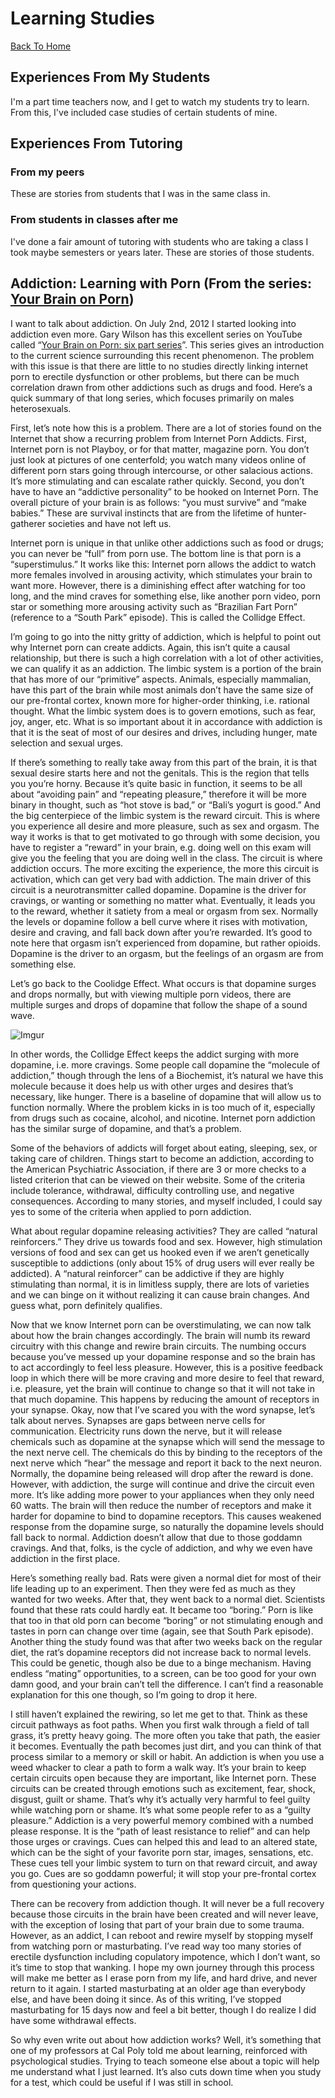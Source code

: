 Learning Studies
================
[Back To Home](../README.md)

## Experiences From My Students

I'm a part time teachers now, and I get to watch my students try to learn. From this, I've included case studies of certain students of mine.

## Experiences From Tutoring

### From my peers

These are stories from students that I was in the same class in.

### From students in classes after me

I've done a fair amount of tutoring with students who are taking a class I took maybe semesters or years later. These are stories of those students.

## Addiction: Learning with Porn (From the series: [Your Brain on Porn](http://www.youtube.com/watch?v=TKDFsLi2oBk))

I want to talk about addiction. On July 2nd, 2012 I started looking into addiction even more. Gary Wilson has this excellent series on YouTube called “[Your Brain on Porn: six part series](http://www.youtube.com/watch?v=TKDFsLi2oBk)”. This series gives an introduction to the current science surrounding this recent phenomenon. The problem with this issue is that there are little to no studies directly linking internet porn to erectile dysfunction or other problems, but there can be much correlation drawn from other addictions such as drugs and food. Here’s a quick summary of that long series, which focuses primarily on males heterosexuals.

First, let’s note how this is a problem. There are a lot of stories found on the Internet that show a recurring problem from Internet Porn Addicts. First, Internet porn is not Playboy, or for that matter, magazine porn. You don’t just look at pictures of one centerfold; you watch many videos online of different porn stars going through intercourse, or other salacious actions. It’s more stimulating and can escalate rather quickly. Second, you don’t have to have an “addictive personality” to be hooked on Internet Porn. The overall picture of your brain is as follows: “you must survive” and “make babies.” These are survival instincts that are from the lifetime of hunter-gatherer societies and have not left us. 

Internet porn is unique in that unlike other addictions such as food or drugs; you can never be “full” from porn use. The bottom line is that porn is a “superstimulus.” It works like this: Internet porn allows the addict to watch more females involved in arousing activity, which stimulates your brain to want more. However, there is a diminishing effect after watching for too long, and the mind craves for something else, like another porn video, porn star or something more arousing activity such as “Brazilian Fart Porn” (reference to a “South Park” episode). This is called the Collidge Effect.

I’m going to go into the nitty gritty of addiction, which is helpful to point out why Internet porn can create addicts. Again, this isn’t quite a causal relationship, but there is such a high correlation with a lot of other activities, we can qualify it as an addiction. The limbic system is a portion of the brain that has more of our “primitive” aspects. Animals, especially mammalian, have this part of the brain while most animals don’t have the same size of our pre-frontal cortex, known more for higher-order thinking, i.e. rational thought. What the limbic system does is to govern emotions, such as fear, joy, anger, etc. What is so important about it in accordance with addiction is that it is the seat of most of our desires and drives, including hunger, mate selection and sexual urges.

If there’s something to really take away from this part of the brain, it is that sexual desire starts here and not the genitals. This is the region that tells you you’re horny. Because it’s quite basic in function, it seems to be all about “avoiding pain” and “repeating pleasure,” therefore it will be more binary in thought, such as “hot stove is bad,” or “Bali’s yogurt is good.” And the big centerpiece of the limbic system is the reward circuit. This is where you experience all desire and more pleasure, such as sex and orgasm. The way it works is that to get motivated to go through with some decision, you have to register a “reward” in your brain, e.g. doing well on this exam will give you the feeling that you are doing well in the class. The circuit is where addiction occurs. The more exciting the experience, the more this circuit is activation, which can get very bad with addiction. The main driver of this circuit is a neurotransmitter called dopamine. Dopamine is the driver for cravings, or wanting or something no matter what. Eventually, it leads you to the reward, whether it satiety from a meal or orgasm from sex. Normally the levels or dopamine follow a bell curve where it rises with motivation, desire and craving, and fall back down after you’re rewarded. It’s good to note here that orgasm isn’t experienced from dopamine, but rather opioids. Dopamine is the driver to an orgasm, but the feelings of an orgasm are from something else.

Let’s go back to the Coolidge Effect. What occurs is that dopamine surges and drops normally, but with viewing multiple porn videos, there are multiple surges and drops of dopamine that follow the shape of a sound wave.

![Imgur](http://i.imgur.com/bCxAyzY.jpg)

In other words, the Collidge Effect keeps the addict surging with more dopamine, i.e. more cravings. Some people call dopamine the “molecule of addiction,” though through the lens of a Biochemist, it’s natural we have this molecule because it does help us with other urges and desires that’s necessary, like hunger. There is a baseline of dopamine that will allow us to function normally. Where the problem kicks in is too much of it, especially from drugs such as cocaine, alcohol, and nicotine. Internet porn addiction has the similar surge of dopamine, and that’s a problem.

Some of the behaviors of addicts will forget about eating, sleeping, sex, or taking care of children. Things start to become an addiction, according to the American Psychiatric Association, if there are 3 or more checks to a listed criterion that can be viewed on their website. Some of the criteria include tolerance, withdrawal, difficulty controlling use, and negative consequences. According to many stories, and myself included, I could say yes to some of the criteria when applied to porn addiction.

What about regular dopamine releasing activities? They are called “natural reinforcers.” They drive us towards food and sex. However, high stimulation versions of food and sex can get us hooked even if we aren’t genetically susceptible to addictions (only about 15% of drug users will ever really be addicted). A “natural reinforcer” can be addictive if they are highly stimulating than normal, it is in limitless supply, there are lots of varieties and we can binge on it without realizing it can cause brain changes. And guess what, porn definitely qualifies.

Now that we know Internet porn can be overstimulating, we can now talk about how the brain changes accordingly. The brain will numb its reward circuitry with this change and rewire brain circuits. The numbing occurs because you’ve messed up your dopamine response and so the brain has to act accordingly to feel less pleasure. However, this is a positive feedback loop in which there will be more craving and more desire to feel that reward, i.e. pleasure, yet the brain will continue to change so that it will not take in that much dopamine. This happens by reducing the amount of receptors in your synapse. Okay, now that I’ve scared you with the word synapse, let’s talk about nerves. Synapses are gaps between nerve cells for communication. Electricity runs down the nerve, but it will release chemicals such as dopamine at the synapse which will send the message to the next nerve cell. The chemicals do this by binding to the receptors of the next nerve which “hear” the message and report it back to the next neuron. Normally, the dopamine being released will drop after the reward is done. However, with addiction, the surge will continue and drive the circuit even more. It’s like adding more power to your appliances when they only need 60 watts. The brain will then reduce the number of receptors and make it harder for dopamine to bind to dopamine receptors. This causes weakened response from the dopamine surge, so naturally the dopamine levels should fall back to normal. Addiction doesn’t allow that due to those goddamn cravings. And that, folks, is the cycle of addiction, and why we even have addiction in the first place.

Here’s something really bad. Rats were given a normal diet for most of their life leading up to an experiment. Then they were fed as much as they wanted for two weeks. After that, they went back to a normal diet. Scientists found that these rats could hardly eat. It became too “boring.” Porn is like that too in that old porn can become “boring” or not stimulating enough and tastes in porn can change over time (again, see that South Park episode). Another thing the study found was that after two weeks back on the regular diet, the rat’s dopamine receptors did not increase back to normal levels. This could be genetic, though also be due to a binge mechanism. Having endless “mating” opportunities, to a screen, can be too good for your own damn good, and your brain can’t tell the difference. I can’t find a reasonable explanation for this one though, so I’m going to drop it here.

I still haven’t explained the rewiring, so let me get to that. Think as these circuit pathways as foot paths. When you first walk through a field of tall grass, it’s pretty heavy going. The more often you take that path, the easier it becomes. Eventually the path becomes just dirt, and you can think of that process similar to a memory or skill or habit. An addiction is when you use a weed whacker to clear a path to form a walk way. It’s your brain to keep certain circuits open because they are important, like Internet porn. These circuits can be created through emotions such as excitement, fear, shock, disgust, guilt or shame. That’s why it’s actually very harmful to feel guilty while watching porn or shame. It’s what some people refer to as a “guilty pleasure.” Addiction is a very powerful memory combined with a numbed please response. It is the “path of least resistance to relief” and can help those urges or cravings. Cues can helped this and lead to an altered state, which can be the sight of your favorite porn star, images, sensations, etc. These cues tell your limbic system to turn on that reward circuit, and away you go. Cues are so goddamn powerful; it will stop your pre-frontal cortex from questioning your actions. 

There can be recovery from addiction though. It will never be a full recovery because those circuits in the brain have been created and will never leave, with the exception of losing that part of your brain due to some trauma. However, as an addict, I can reboot and rewire myself by stopping myself from watching porn or masturbating. I’ve read way too many stories of erectile dysfunction including copulatory impotence, which I don’t want, so it’s time to stop that wanking. I hope my own journey through this process will make me better as I erase porn from my life, and hard drive, and never return to it again. I started masturbating at an older age than everybody else, and have been doing it since. As of this writing, I’ve stopped masturbating for 15 days now and feel a bit better, though I do realize I did have some withdrawal effects.

So why even write out about how addiction works? Well, it’s something that one of my professors at Cal Poly told me about learning, reinforced with psychological studies. Trying to teach someone else about a topic will help me understand what I just learned. It’s also cuts down time when you study for a test, which could be useful if I was still in school. 
